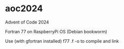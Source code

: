 # aoc2024
Advent of Code 2024

Fortran 77 on RaspberryPi OS (Debian bookworm)

Use (with gfortran installed) f77 <file>.f -o <file> to compile and link
